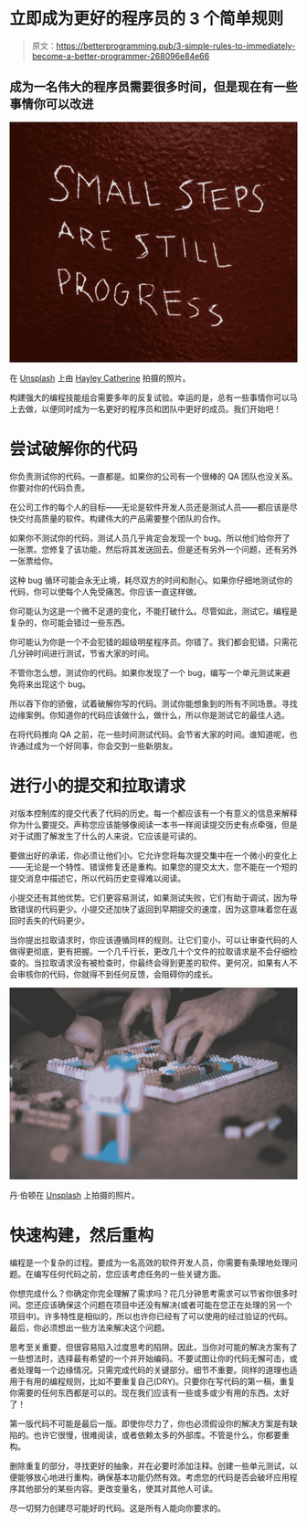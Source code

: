 # 立即成为更好的程序员的 3 个简单规则

> 原文：<https://betterprogramming.pub/3-simple-rules-to-immediately-become-a-better-programmer-268096e84e66>

## 成为一名伟大的程序员需要很多时间，但是现在有一些事情你可以改进

![](img/7725c5a83b19f55067f5b60464741b58.png)

在 [Unsplash](https://unsplash.com/s/photos/small-steps?utm_source=unsplash&utm_medium=referral&utm_content=creditCopyText) 上由 [Hayley Catherine](https://unsplash.com/@hcatherinephoto?utm_source=unsplash&utm_medium=referral&utm_content=creditCopyText) 拍摄的照片。

构建强大的编程技能组合需要多年的反复试验。幸运的是，总有一些事情你可以马上去做，以便同时成为一名更好的程序员和团队中更好的成员。我们开始吧！

# 尝试破解你的代码

你负责测试你的代码。一直都是。如果你的公司有一个很棒的 QA 团队也没关系。你要对你的代码负责。

在公司工作的每个人的目标——无论是软件开发人员还是测试人员——都应该是尽快交付高质量的软件。构建伟大的产品需要整个团队的合作。

如果你不测试你的代码，测试人员几乎肯定会发现一个 bug。所以他们给你开了一张票。您修复了该功能，然后将其发送回去。但是还有另外一个问题，还有另外一张票给你。

这种 bug 循环可能会永无止境，耗尽双方的时间和耐心。如果你仔细地测试你的代码，你可以使每个人免受痛苦。你应该一直这样做。

你可能认为这是一个微不足道的变化，不能打破什么。尽管如此，测试它。编程是复杂的，你可能会错过一些东西。

你可能认为你是一个不会犯错的超级明星程序员。你错了。我们都会犯错。只需花几分钟时间进行测试，节省大家的时间。

不管你怎么想，测试你的代码。如果你发现了一个 bug，编写一个单元测试来避免将来出现这个 bug。

所以吞下你的骄傲，试着破解你写的代码。测试你能想象到的所有不同场景。寻找边缘案例。你知道你的代码应该做什么，做什么，所以你是测试它的最佳人选。

在将代码推向 QA 之前，花一些时间测试代码。会节省大家的时间。谁知道呢，也许通过成为一个好同事，你会交到一些新朋友。

# 进行小的提交和拉取请求

对版本控制库的提交代表了代码的历史。每一个都应该有一个有意义的信息来解释你为什么要提交。声称您应该能够像阅读一本书一样阅读提交历史有点牵强，但是对于试图了解发生了什么的人来说，它应该是可读的。

要做出好的承诺，你必须让他们小。它允许您将每次提交集中在一个微小的变化上——无论是一个特性、错误修复还是重构。如果您的提交太大，您不能在一个短的提交消息中描述它，所以代码历史变得难以阅读。

小提交还有其他优势。它们更容易测试，如果测试失败，它们有助于调试，因为导致错误的代码更少。小提交还加快了返回到早期提交的速度，因为这意味着您在返回时丢失的代码更少。

当你提出拉取请求时，你应该遵循同样的规则。让它们变小，可以让审查代码的人做得更彻底，更有把握。一个几千行长，更改几十个文件的拉取请求是不会仔细检查的。当拉取请求没有被检查时，你最终会得到更差的软件。更何况，如果有人不会审核你的代码，你就得不到任何反馈，会阻碍你的成长。

![](img/0d7e1b95205ad65fcdcc2ab7acac8e74.png)

丹·伯顿在 [Unsplash](https://unsplash.com/s/photos/lego-blocks?utm_source=unsplash&utm_medium=referral&utm_content=creditCopyText) 上拍摄的照片。

# 快速构建，然后重构

编程是一个复杂的过程。要成为一名高效的软件开发人员，你需要有条理地处理问题。在编写任何代码之前，您应该考虑任务的一些关键方面。

你想完成什么？你确定你完全理解了需求吗？花几分钟思考需求可以节省你很多时间。您还应该确保这个问题在项目中还没有解决(或者可能在您正在处理的另一个项目中)。许多特性是相似的，所以也许你已经有了可以使用的经过验证的代码。最后，你必须想出一些方法来解决这个问题。

思考至关重要，但很容易陷入过度思考的陷阱。因此，当你对可能的解决方案有了一些想法时，选择最有希望的一个并开始编码。不要试图让你的代码无懈可击，或者处理每一个边缘情况。只需完成代码的关键部分。细节不重要。同样的道理也适用于有用的编程规则，比如不要重复自己(DRY)。只要你在写代码的第一稿，重复你需要的任何东西都是可以的。现在我们应该有一些或多或少有用的东西。太好了！

第一版代码不可能是最后一版。即使你尽力了，你也必须假设你的解决方案是有缺陷的。也许它很慢，很难阅读，或者依赖太多的外部库。不管是什么，你都要重构。

删除重复的部分，寻找更好的抽象，并在必要时添加注释。创建一些单元测试，以便能够放心地进行重构，确保基本功能仍然有效。考虑您的代码是否会破坏应用程序其他部分的某些内容。更改变量名，使其对其他人可读。

尽一切努力创建尽可能好的代码。这是所有人能向你要求的。